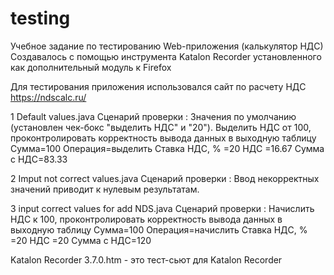 # testing
Учебное задание по тестированию Web-приложения (калькулятор НДС)
Создавалось с помощью инструмента Katalon Recorder установленного как дополнительный модуль к Firefox

Для тестирования приложения использовался сайт по расчету НДС https://ndscalc.ru/


1 Default values.java 
Сценарий проверки :
Значения по умолчанию (установлен чек-бокс "выделить НДС" и  "20"). 
Выделить НДС от 100, проконтролировать корректность вывода данных в выходную таблицу
Сумма=100 	Операция=выделить	Ставка НДС, %	 =20	НДС =16.67 Сумма c НДС=83.33

2 Imput not correct values.java
Сценарий проверки : Ввод некорректных значений приводит к нулевым результатам.

3 input correct values for add NDS.java
Сценарий проверки : Начислить НДС к 100, проконтролировать корректность вывода данных в выходную таблицу
Сумма=100 	Операция=начислить	Ставка НДС, %	 =20	НДС =20 Сумма c НДС=120


Katalon Recorder 3.7.0.htm - это тест-сьют для  Katalon Recorder
